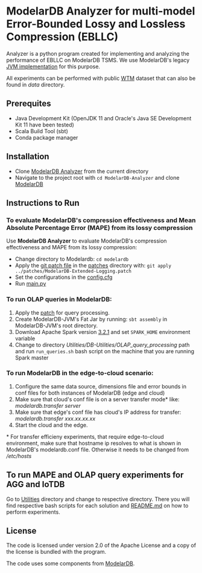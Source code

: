 # ModelarDB Analyzer for multi-model Error-Bounded Lossy and Lossless Compression (EBLLC)
Analyzer is a python program created for implementing and analyzing the performance of EBLLC on ModelarDB TSMS. We use ModelarDB's legacy [JVM implementation](https://github.com/modelardata/modelardb) for this purpose.

All experiments can be performed with public [WTM](https://github.com/cmcuza/EvalImpLSTS/tree/main/data/raw/Wind) dataset that can also be found in _data_ directory.


## Prerequites
- Java Development Kit (OpenJDK 11 and Oracle's Java SE Development Kit 11 have been tested)
- Scala Build Tool (sbt)
- Conda package manager

## Installation
- Clone [ModelarDB Analyzer](https://github.com/aabduvakhobov/ModelarDB-Analyzer.git) from the current directory
- Navigate to the project root with `cd ModelarDB-Analyzer` and clone [ModelarDB](https://github.com/modelardata/modelardb)



## Instructions to Run
### To evaluate ModelarDB's compression effectiveness and Mean Absolute Percentage Error (MAPE) from its lossy compression

Use **ModelarDB Analyzer** to evaluate ModelarDB's compression effectiveness and MAPE from its lossy compression:
- Change directory to Modelardb: `cd modelardb`
- Apply the [git patch file](https://github.com/aabduvakhobov/ModelarDB-Analyzer/blob/main/patches/ModelarDB-Extended-Logging.patch) in the [patches](https://github.com/aabduvakhobov/ModelarDB-Analyzer/tree/main/patches) directory with: `git apply ../patches/ModelarDB-Extended-Logging.patch`
- Set the configurations in the [config.cfg](https://github.com/aabduvakhobov/ModelarDB-Analyzer/blob/main/config.cfg)   
- Run [main.py](https://github.com/aabduvakhobov/ModelarDB-Analyzer/blob/main/main.py)


### To run OLAP queries in ModelarDB:
  1. Apply the [patch](https://github.com/aabduvakhobov/ModelarDB-Analyzer/blob/main/patches/ModelarDB-QueryProcessing.patch) for query processing.  
  2. Create ModelarDB-JVM's Fat Jar by running: `sbt assembly` in ModelarDB-JVM's root directory.
  3. Download Apache Spark version [3.2.1](https://spark.apache.org/releases/spark-release-3-2-1.html) and set `SPARK_HOME` environment variable
  4. Change to directory _Utilities/DB-Utilities/OLAP_query_processing_ path and run `run_queries.sh` bash script on the machine that you are running Spark master

### To run ModelarDB in the edge-to-cloud scenario: 
  1. Configure the same data source, dimensions file and error bounds in conf files for both instances of ModelarDB (edge and cloud)
  2. Make sure that cloud's conf file is on a server transfer mode\* like: *modelardb.transfer server*
  3. Make sure that edge's conf file has cloud's IP address for transfer: *modelardb.transfer xxx.xx.xx.xx*
  4. Start the cloud and the edge.

\* For transfer efficieny experiments, that require edge-to-cloud environment, make sure that hostname ip resolves to what is shown in ModelarDB's modelardb.conf file. Otherwise it needs to be changed from */etc/hosts*

## To run MAPE and OLAP query experiments for __AGG__ and __IoTDB__
Go to [Utilities](https://github.com/aabduvakhobov/ModelarDB-Analyzer/tree/main/Utilities) directory and change to respective directory. There you will find respective bash scripts for each solution and [README.md](https://github.com/aabduvakhobov/ModelarDB-Analyzer/tree/main/Utilities/README.md) on how to perform experiments.

## License
The code is licensed under version 2.0 of the Apache License and a copy of the license is bundled with the program.

The code uses some components from [ModelarDB](https://github.com/ModelarData/ModelarDB).